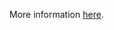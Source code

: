 More information [here](https://docs.bridgecrew.io/docs/ensure-azure-machine-learning-workspace-is-not-publicly-accessible).
